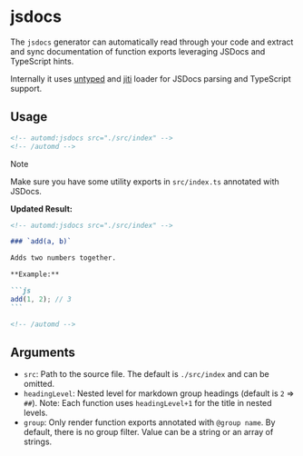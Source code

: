 # jsdocs

The `jsdocs` generator can automatically read through your code and extract and sync documentation of function exports leveraging JSDocs and TypeScript hints.

Internally it uses [untyped](https://untyped.unjs.io/) and [jiti](https://github.com/unjs/jiti) loader for JSDocs parsing and TypeScript support.

## Usage

```md
<!-- automd:jsdocs src="./src/index" -->
<!-- /automd -->
```

> [!NOTE]
> Make sure you have some utility exports in `src/index.ts` annotated with JSDocs.

**Updated Result:**

````md
<!-- automd:jsdocs src="./src/index" -->

### `add(a, b)`

Adds two numbers together.

**Example:**

```js
add(1, 2); // 3
```

<!-- /automd -->
````

## Arguments

- `src`: Path to the source file. The default is `./src/index` and can be omitted.
- `headingLevel`: Nested level for markdown group headings (default is `2` => `##`). Note: Each function uses `headingLevel+1` for the title in nested levels.
- `group`: Only render function exports annotated with `@group name`. By default, there is no group filter. Value can be a string or an array of strings.
